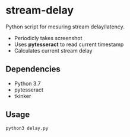 # stream-delay

Python script for mesuring stream delay/latency.

- Periodicly takes screenshot
- Uses **pytesseract** to read current timestamp
- Calculates current stream delay

## Dependencies

- Python 3.7
- pytesseract
- tkinker

## Usage

```python
python3 delay.py
```
